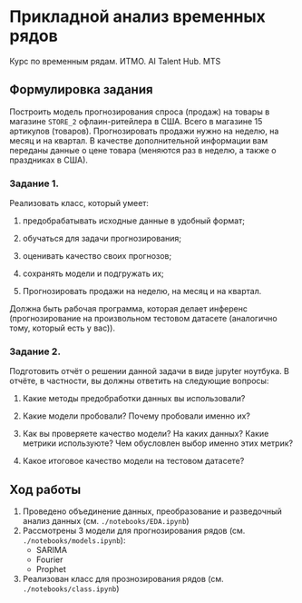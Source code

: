 # Прикладной анализ временных рядов
Курс по временным рядам. ИТМО. AI Talent Hub. MTS

## Формулировка задания

Построить модель прогнозирования спроса (продаж) на товары в магазине `STORE_2` офлаин-ритейлера в США. Всего в магазине 15 артикулов (товаров). Прогнозировать продажи нужно на неделю, на месяц и на квартал. В качестве дополнительной информации вам переданы данные о цене товара (меняются раз в неделю, а также о праздниках в США).

### Задание 1. 
Реализовать класс, который умеет: 

1) предобрабатывать исходные данные в удобный формат; 

2) обучаться для задачи прогнозирования; 

3) оценивать качество своих прогнозов;

4) сохранять модели и подгружать их; 

5) Прогнозировать продажи на неделю, на месяц и на квартал.

Должна быть рабочая программа, которая делает инференс (прогнозирование на произвольном тестовом датасете (аналогично тому, который есть у вас)).


### Задание 2. 
Подготовить отчёт о решении данной задачи в виде jupyter ноутбука. В отчёте, в частности, вы должны ответить на следующие вопросы:

1) Какие методы предобработки данных вы использовали?

2) Какие модели пробовали? Почему пробовали именно их?

3) Как вы проверяете качество модели? На каких данных? Какие метрики используюте? Чем обусловлен выбор именно этих метрик?

4) Какое итоговое качество модели на тестовом датасете?


## Ход работы

1. Проведено объединение данных, преобразование и разведочный анализ данных (см. `./notebooks/EDA.ipynb`)
2. Рассмотрены 3 модели для прогнозирования рядов (см. `./notebooks/models.ipynb`):
    - SARIMA
    - Fourier
    - Prophet
3. Реализован класс для прознозирования рядов (см. `./notebooks/class.ipynb`)